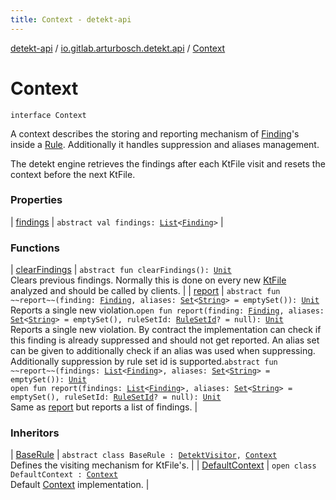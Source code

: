 ```yaml
---
title: Context - detekt-api
---
```


[detekt-api](../../index.html) / [io.gitlab.arturbosch.detekt.api](../index.html) / [Context](./index.html)

# Context

`interface Context`

A context describes the storing and reporting mechanism of [Finding](../-finding/index.html)'s inside a [Rule](../-rule/index.html).
Additionally it handles suppression and aliases management.

The detekt engine retrieves the findings after each KtFile visit and resets the context
before the next KtFile.

### Properties

| [findings](findings.html) | `abstract val findings: `[`List`](https://kotlinlang.org/api/latest/jvm/stdlib/kotlin.collections/-list/index.html)`<`[`Finding`](../-finding/index.html)`>` |

### Functions

| [clearFindings](clear-findings.html) | `abstract fun clearFindings(): `[`Unit`](https://kotlinlang.org/api/latest/jvm/stdlib/kotlin/-unit/index.html)<br>Clears previous findings. Normally this is done on every new [KtFile](#) analyzed and should be called by clients. |
| [report](report.html) | `abstract fun ~~report~~(finding: `[`Finding`](../-finding/index.html)`, aliases: `[`Set`](https://kotlinlang.org/api/latest/jvm/stdlib/kotlin.collections/-set/index.html)`<`[`String`](https://kotlinlang.org/api/latest/jvm/stdlib/kotlin/-string/index.html)`> = emptySet()): `[`Unit`](https://kotlinlang.org/api/latest/jvm/stdlib/kotlin/-unit/index.html)<br>Reports a single new violation.`open fun report(finding: `[`Finding`](../-finding/index.html)`, aliases: `[`Set`](https://kotlinlang.org/api/latest/jvm/stdlib/kotlin.collections/-set/index.html)`<`[`String`](https://kotlinlang.org/api/latest/jvm/stdlib/kotlin/-string/index.html)`> = emptySet(), ruleSetId: `[`RuleSetId`](../-rule-set-id.html)`? = null): `[`Unit`](https://kotlinlang.org/api/latest/jvm/stdlib/kotlin/-unit/index.html)<br>Reports a single new violation. By contract the implementation can check if this finding is already suppressed and should not get reported. An alias set can be given to additionally check if an alias was used when suppressing. Additionally suppression by rule set id is supported.`abstract fun ~~report~~(findings: `[`List`](https://kotlinlang.org/api/latest/jvm/stdlib/kotlin.collections/-list/index.html)`<`[`Finding`](../-finding/index.html)`>, aliases: `[`Set`](https://kotlinlang.org/api/latest/jvm/stdlib/kotlin.collections/-set/index.html)`<`[`String`](https://kotlinlang.org/api/latest/jvm/stdlib/kotlin/-string/index.html)`> = emptySet()): `[`Unit`](https://kotlinlang.org/api/latest/jvm/stdlib/kotlin/-unit/index.html)<br>`open fun report(findings: `[`List`](https://kotlinlang.org/api/latest/jvm/stdlib/kotlin.collections/-list/index.html)`<`[`Finding`](../-finding/index.html)`>, aliases: `[`Set`](https://kotlinlang.org/api/latest/jvm/stdlib/kotlin.collections/-set/index.html)`<`[`String`](https://kotlinlang.org/api/latest/jvm/stdlib/kotlin/-string/index.html)`> = emptySet(), ruleSetId: `[`RuleSetId`](../-rule-set-id.html)`? = null): `[`Unit`](https://kotlinlang.org/api/latest/jvm/stdlib/kotlin/-unit/index.html)<br>Same as [report](report.html) but reports a list of findings. |

### Inheritors

| [BaseRule](../-base-rule/index.html) | `abstract class BaseRule : `[`DetektVisitor`](../-detekt-visitor/index.html)`, `[`Context`](./index.html)<br>Defines the visiting mechanism for KtFile's. |
| [DefaultContext](../-default-context/index.html) | `open class DefaultContext : `[`Context`](./index.html)<br>Default [Context](./index.html) implementation. |

